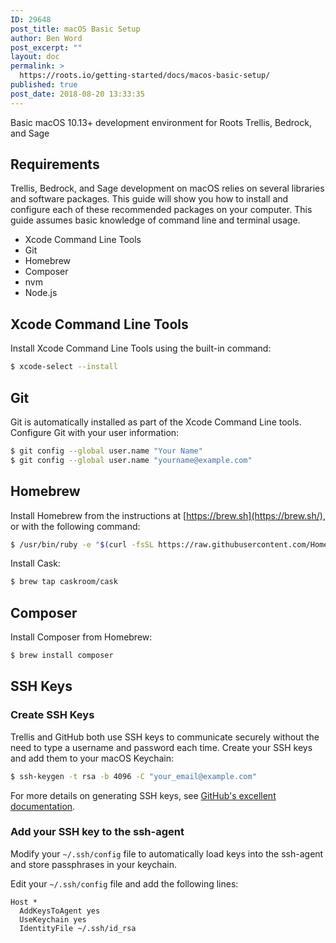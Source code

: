 ```yaml
---
ID: 29648
post_title: macOS Basic Setup
author: Ben Word
post_excerpt: ""
layout: doc
permalink: >
  https://roots.io/getting-started/docs/macos-basic-setup/
published: true
post_date: 2018-08-20 13:33:35
---
```

Basic macOS 10.13+ development environment for Roots Trellis, Bedrock, and Sage

## Requirements

Trellis, Bedrock, and Sage development on macOS relies on several libraries and software packages. This guide will show you how to install and configure each of these recommended packages on your computer. This guide assumes basic knowledge of command line and terminal usage.

- Xcode Command Line Tools
- Git
- Homebrew
- Composer
- nvm
- Node.js

## Xcode Command Line Tools

Install Xcode Command Line Tools using the built-in command:

```sh
$ xcode-select --install
```

## Git

Git is automatically installed as part of the Xcode Command Line tools. Configure Git with your user information:

```sh
$ git config --global user.name "Your Name"
$ git config --global user.name "yourname@example.com"
```

## Homebrew

Install Homebrew from the instructions at [https://brew.sh](https://brew.sh/), or with the following command:

```sh
$ /usr/bin/ruby -e "$(curl -fsSL https://raw.githubusercontent.com/Homebrew/install/master/install)"
```

Install Cask:

```sh
$ brew tap caskroom/cask
```

## Composer

Install Composer from Homebrew:

```sh
$ brew install composer
```

## SSH Keys

### Create SSH Keys

Trellis and GitHub both use SSH keys to communicate securely without the need to type a username and password each time. Create your SSH keys and add them to your macOS Keychain:

```sh
$ ssh-keygen -t rsa -b 4096 -C "your_email@example.com"
```

For more details on generating SSH keys, see [GitHub's excellent documentation](https://help.github.com/articles/generating-a-new-ssh-key-and-adding-it-to-the-ssh-agent/).

### Add your SSH key to the ssh-agent

Modify your `~/.ssh/config` file to automatically load keys into the ssh-agent and store passphrases in your keychain.

Edit your `~/.ssh/config` file and add the following lines:

```
Host *
  AddKeysToAgent yes
  UseKeychain yes
  IdentityFile ~/.ssh/id_rsa
```
